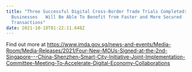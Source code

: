 ```yaml
---
title: "Three Successful Digital Cross-Border Trade Trials Completed:
  Businesses   Will Be Able To Benefit from Faster and More Secured
  Transactions"
date: 2021-10-18T01:22:11.648Z
---
```

Find out more at <https://www.imda.gov.sg/news-and-events/Media-Room/Media-Releases/2021/Four-New-MOUs-Signed-at-the-2nd-Singapore---China-Shenzhen-Smart-City-Initiative-Joint-Implementation-Committee-Meeting-To-Accelerate-Digital-Economy-Collaborations>